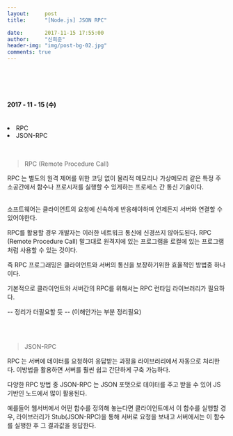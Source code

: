 ```yaml
---
layout:     post
title:      "[Node.js] JSON RPC"

date:       2017-11-15 17:55:00
author:     "신희준"
header-img: "img/post-bg-02.jpg"
comments: true
---
```


<meta name="description" content="Spring스프링 애너테이션 Annotation정리 @Autowired,@Qualifier,@Resource,@Component,@PostConstruct,@Aspect
,@AOP,@POINTCUT,@AROUND,@ADVICE,@RequestMapping,@REPOSITORY,@SERVICE,@COMPONENT
">
<br>
<H4 style ="font-weight:bold; color:black;"> </H4>
<br>
<H4 style ="font-weight:bold; color : black">2017 - 11 - 15 (수)</H4>
<br>
<li>RPC</li>
<li>JSON-RPC</li>

<br>
<br>

> RPC (Remote Procedure Call)


RPC 는 별도의 원격 제어를 위한 코딩 없이 물리적 메모리나 가상메모리 같은 특정 주소공간에서 함수나 프로시저를 실행할 수 있게하는 프로세스 간 통신 기술이다.

<br>
소프트웨어는 클라이언트의 요청에 신속하게 반응해야하며 언제든지 서버와 연결할 수 있어야한다.

RPC를 활용할 경우 개발자는 이러한 네트워크 통신에 신경쓰지 않아도된다. RPC (Remote Procedure Call) 말그대로 원격지에 있는 프로그램을 로컬에 있는 프로그램처럼 사용할 수 있는 것이다.

즉 RPC 프로그래밍은 클라이언트와 서버의 통신을 보장하기위한 효율적인 방법중 하나이다.

기본적으로 클라이언트와 서버간의 RPC를 위해서는 RPC 런타임 라이브러리가 필요하다.

-- 정리가 더필요할 듯 -- (이해안가는 부분 정리필요)

<br><br>
> JSON-RPC

RPC 는 서버에 데이터를 요청하여 응답받는 과정을 라이브러리에서 자동으로 처리한다. 이방법을 활용하면 서버를 훨씬 쉽고 간단하게 구축 가능하다.

다양한 RPC 방법 중 JSON-RPC 는 JSON 포맷으로 데이터를 주고 받을 수 있어 JS 기반인 노드에서 많이 활용된다.

예를들어 웹서버에서 어떤 함수를 정의해 놓는다면 클라이언트에서 이 함수를 실행할 경우, 라이브러리가 Stub(JSON-RPC)을 통해 서버로 요청을 보내고 서버에서는 이 함수를 실행한 후 그 결과값을 응답한다.
